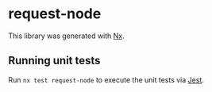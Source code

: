 # request-node

This library was generated with [Nx](https://nx.dev).

## Running unit tests

Run `nx test request-node` to execute the unit tests via [Jest](https://jestjs.io).
